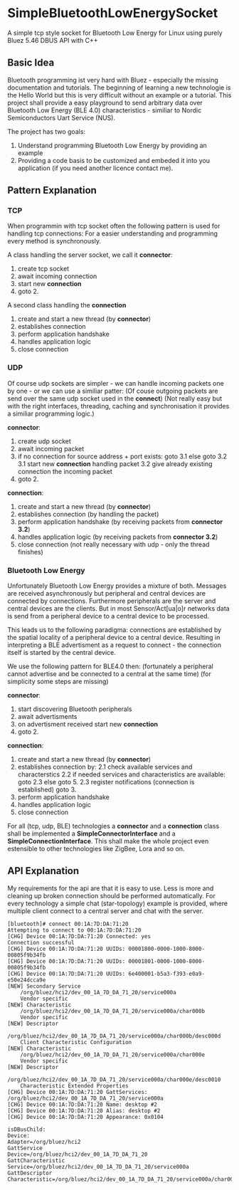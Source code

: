 # SimpleBluetoothLowEnergySocket
A simple tcp style socket for Bluetooth Low Energy for Linux using purely Bluez 5.46 DBUS API with C++

## Basic Idea
Bluetooth programming ist very hard with Bluez - especially the missing documentation and tutorials.
The beginning of learning a new technologie is the Hello World but this is very difficult without an example or a tutorial.
This project shall provide a easy playground to send arbitrary data over Bluetooth Low Energy (BLE 4.0) characteristics - similiar to Nordic Semiconductors Uart Service (NUS).

The project has two goals:
1. Understand programming Bluetooth Low Energy by providing an example
2. Providing a code basis to be customized and embeded it into you application (if you need another licence contact me).

## Pattern Explanation

### TCP
When programmin with tcp socket often the following pattern is used for handling tcp connections:
For a easier understanding and programming every method is synchronously.

A class handling the server socket, we call it **connector**:
1. create tcp socket
2. await incoming connection
3. start new **connection**
4. goto 2.

A second class handling the **connection**
1. create and start a new thread (by **connector**)
2. establishes connection
3. perform application handshake
4. handles application logic
5. close connection

### UDP
Of course udp sockets are simpler - we can handle incoming packets one by one - or we can use a similiar patter:
(Of couse outgoing packets are send over the same udp socket used in the **connect**)
(Not really easy but with the right interfaces, threading, caching and synchronisation it provides a similiar programming logic.) 

**connector**:
1. create udp socket
2. await incoming packet
3. if no connection for source address + port exists: goto 3.1 else goto 3.2
3.1 start new **connection** handling packet
3.2 give already existing connection the incoming packet
4. goto 2.

**connection**:
1. create and start a new thread (by **connector**)
2. establishes connection (by handling the packet)
3. perform application handshake (by receiving packets from **connector 3.2**)
4. handles application logic (by receiving packets from **connector 3.2**)
5. close connection (not really necessary with udp - only the thread finishes)

### Bluetooth Low Energy
Unfortunately Bluetooth Low Energy provides a mixture of both.
Messages are received asynchronously but peripheral and central devices are connected by connections.
Furthermore peripherals are the server and central devices are the clients.
But in most Sensor/Act[ua|o]r networks data is send from a peripheral device to a central device to be processed.

This leads us to the following paradigma: connections are established by the spatial locality of a peripheral device to a central device. Resulting in interpreting a BLE advertisment as a request to connect - the connection itself is started by the central device.

We use the following pattern for BLE4.0 then:
(fortunately a peripheral cannot advertise and be connected to a central at the same time)
(for simplicity some steps are missing)

**connector**:
1. start discovering Bluetooth peripherals
2. await advertisments
3. on advertisment received start new **connection**
4. goto 2.

**connection**:
1. create and start a new thread (by **connector**)
2. establishes connection by:
2.1 check available services and characterstics
2.2 if needed services and characteristics are available: goto 2.3 else goto 5.
2.3 register notifications (connection is established) goto 3.
3. perform application handshake
4. handles application logic
5. close connection

For all (tcp, udp, BLE) technologies a **connector** and a **connection** class shall be implemented a **SimpleConnectorInterface** and a **SimpleConnectionInterface**.
This shall make the whole project even estensible to other technologies like ZigBee, Lora and so on.

## API Explanation
My requirements for the api are that it is easy to use.
Less is more and cleaning up broken connection should be performed automatically.
For every technology a simple chat (star-topology) example is provided, where multiple client connect to a central server and chat with the server.

```
[bluetooth]# connect 00:1A:7D:DA:71:20
Attempting to connect to 00:1A:7D:DA:71:20
[CHG] Device 00:1A:7D:DA:71:20 Connected: yes
Connection successful
[CHG] Device 00:1A:7D:DA:71:20 UUIDs: 00001800-0000-1000-8000-00805f9b34fb
[CHG] Device 00:1A:7D:DA:71:20 UUIDs: 00001801-0000-1000-8000-00805f9b34fb
[CHG] Device 00:1A:7D:DA:71:20 UUIDs: 6e400001-b5a3-f393-e0a9-e50e24dcca9e
[NEW] Secondary Service
	/org/bluez/hci2/dev_00_1A_7D_DA_71_20/service000a
	Vendor specific
[NEW] Characteristic
	/org/bluez/hci2/dev_00_1A_7D_DA_71_20/service000a/char000b
	Vendor specific
[NEW] Descriptor
	/org/bluez/hci2/dev_00_1A_7D_DA_71_20/service000a/char000b/desc000d
	Client Characteristic Configuration
[NEW] Characteristic
	/org/bluez/hci2/dev_00_1A_7D_DA_71_20/service000a/char000e
	Vendor specific
[NEW] Descriptor
	/org/bluez/hci2/dev_00_1A_7D_DA_71_20/service000a/char000e/desc0010
	Characteristic Extended Properties
[CHG] Device 00:1A:7D:DA:71:20 GattServices: /org/bluez/hci2/dev_00_1A_7D_DA_71_20/service000a
[CHG] Device 00:1A:7D:DA:71:20 Name: desktop #2
[CHG] Device 00:1A:7D:DA:71:20 Alias: desktop #2
[CHG] Device 00:1A:7D:DA:71:20 Appearance: 0x0104
```

```
isDBusChild:
Device:
Adapter=/org/bluez/hci2
GattService
Device=/org/bluez/hci2/dev_00_1A_7D_DA_71_20
GattCharacteristic
Service=/org/bluez/hci2/dev_00_1A_7D_DA_71_20/service000a
GattDescriptor
Characteristic=/org/bluez/hci2/dev_00_1A_7D_DA_71_20/service000a/char000b
```
